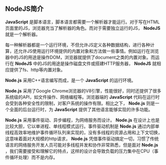## NodeJS简介 ##

**JavaScript** 是脚本语言，脚本语言都需要一个解析器才能运行。对于写在HTML页面里的JS，浏览器充当了解析器的角色。而对于需要独立运行的JS， **NodeJS** 就是一个解析器。

每一种解析器都是一个运行环境，不但允许JS定义各种数据结构，进行各种计算，还允许JS使用运行环境提供的内置对象和方法做一些事情。例如运行在浏览器中的JS的用途是操作DOM，浏览器就提供了document之类的内置对象。而运行在 **NodeJS** 中的JS的用途是操作磁盘文件或搭建HTTP服务器， **NodeJS** 就相应提供了fs、http等内置对象。

**Node.js** 采用C++语言编写而成，是一个 **JavaScript** 的运行环境。

**Node.js** 采用了Google Chrome浏览器的V8引擎，性能很好，同时还提供了很多系统级的API，如文件操作、网络编程等。浏览器端的 **JavaScript** 代码在运行时会受到各种安全性的限制，对客户系统的操作有限。相比之下， **Node.js** 则是一个全面的后台运行时，为 **JavaScript** 提供了其他语言能够实现的许多功能。

**Node.js** 采用事件驱动、异步编程，为网络服务而设计。 **Node.js** 在设计上也是比较大胆，它以单进程、单线程模式运行。事件驱动机制是 **Node.js** 通过内部单线程高效率地维护事件循环队列来实现的，没有多线程的资源占用和上下文切换，这意味着面对大规模的http请求， **Node.js** 凭借事件驱动搞定一切，习惯了传统语言的网络服务开发人员可能对多线程并发和协作非常熟悉，但是面对 **Node.js** ，我们需要接受和理解它的特点，这样的设计会导致负载的压力集中在CPU（事件循环处理）而不是内存。